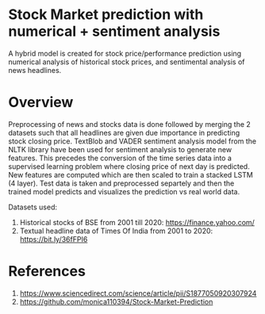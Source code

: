 # Stock Market prediction with numerical + sentiment analysis 

A hybrid model is created for stock price/performance prediction
using numerical analysis of historical stock prices, and sentimental analysis of
news headlines.

# Overview
Preprocessing of news and stocks data is done followed by merging the 2 datasets such that all headlines are given due importance in predicting stock closing price. 
TextBlob and VADER sentiment analysis model from the NLTK library have been used for sentiment analysis to generate new features. This precedes the conversion of the time series data into a supervised learning problem where closing price of next day is predicted.
New features are computed which are then scaled to train a stacked LSTM (4 layer).
Test data is taken and preprocessed separtely and then the trained model predicts and visualizes the prediction vs real world data.


Datasets used: 
1. Historical stocks of BSE from 2001 till 2020: https://finance.yahoo.com/
2. Textual headline data of Times Of India from 2001 to 2020: https://bit.ly/36fFPI6


# References
1. https://www.sciencedirect.com/science/article/pii/S1877050920307924
2. https://github.com/monica110394/Stock-Market-Prediction
